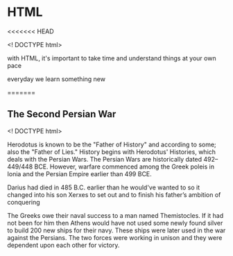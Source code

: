 # HTML

<<<<<<< HEAD

<! DOCTYPE html>
<html>
<head> 
<title> HTML For now </title>
</head>
<body>
<p> with HTML, it's important to take time and understand things at your own pace </p>
<p> everyday we learn something new </p>
</body>
=======
<!DOCTYPE html> 

 ## The Second Persian War  

 <! DOCTYPE html>
 <html>
 <head>
 <title> <em> Herodotus </em>! </title>

 </head>
 <body>
 <p> Herodotus is known to be the "Father of History" and according to some; also the "Father of Lies." History begins with Herodotus' Histories, which deals with the Persian Wars.
The Persian Wars are historically dated 492–449/448 BCE. However, warfare commenced among the Greek poleis in Ionia and the Persian Empire earlier than 499 BCE. </p>

<p> 
Darius had died in 485 B.C. earlier than he would've wanted to so
it changed into his son Xerxes to set out and to finish his father’s ambition of conquering

The Greeks owe their naval success to a man named Themistocles. If it had not been for him then Athens would have not used some newly found silver to build 200 new ships for their navy. These ships were later used in the war against the Persians. The two forces were working in unison and they were dependent upon each other for victory. 
</p> 
</body>
 
 <!DOCTYPE html>



